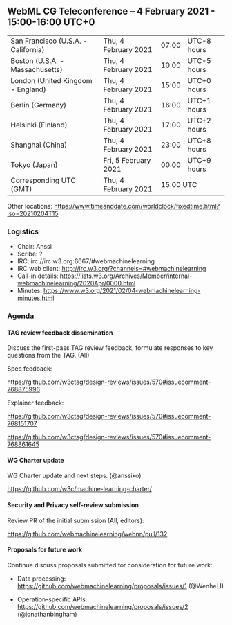 ## WebML CG Teleconference – 4 February 2021 - 15:00-16:00 UTC+0

<table>
<tr><td> San Francisco (U.S.A. - California) <td> Thu, 4 February 2021 <td> 07:00 <td> UTC-8 hours
<tr><td> Boston (U.S.A. - Massachusetts) <td> Thu, 4 February 2021 <td> 10:00 <td> UTC-5 hours
<tr><td> London (United Kingdom - England) <td> Thu, 4 February 2021 <td> 15:00 <td> UTC+0 hours
<tr><td> Berlin (Germany) <td> Thu, 4 February 2021 <td> 16:00 <td> UTC+1 hours
<tr><td> Helsinki (Finland) <td> Thu, 4 February 2021 <td> 17:00 <td> UTC+2 hours
<tr><td> Shanghai (China) <td> Thu, 4 February 2021 <td> 23:00 <td> UTC+8 hours
<tr><td> Tokyo (Japan) <td> Fri, 5 February 2021 <td> 00:00 <td> UTC+9 hours
<tr><td> Corresponding UTC (GMT) <td> Thu, 4 February 2021 <td colspan=2> 15:00 UTC
</table>

Other locations: https://www.timeanddate.com/worldclock/fixedtime.html?iso=20210204T15

### Logistics

* Chair: Anssi
* Scribe: ?
* IRC: irc://irc.w3.org:6667/#webmachinelearning
* IRC web client: http://irc.w3.org/?channels=#webmachinelearning
* Call-in details: https://lists.w3.org/Archives/Member/internal-webmachinelearning/2020Apr/0000.html
* Minutes: https://www.w3.org/2021/02/04-webmachinelearning-minutes.html

### Agenda

#### TAG review feedback dissemination

Discuss the first-pass TAG review feedback, formulate responses to key questions from the TAG. (All)

Spec feedback:

https://github.com/w3ctag/design-reviews/issues/570#issuecomment-768875996

Explainer feedback:

https://github.com/w3ctag/design-reviews/issues/570#issuecomment-768151707

https://github.com/w3ctag/design-reviews/issues/570#issuecomment-768861645

#### WG Charter update

WG Charter update and next steps. (@anssiko)

https://github.com/w3c/machine-learning-charter/

#### Security and Privacy self-review submission

Review PR of the initial submission (All, editors):

https://github.com/webmachinelearning/webnn/pull/132

#### Proposals for future work

Continue discuss proposals submitted for consideration for future work:

- Data processing: https://github.com/webmachinelearning/proposals/issues/1 (@WenheLI)

- Operation-specific APIs: https://github.com/webmachinelearning/proposals/issues/2 (@jonathanbingham)

